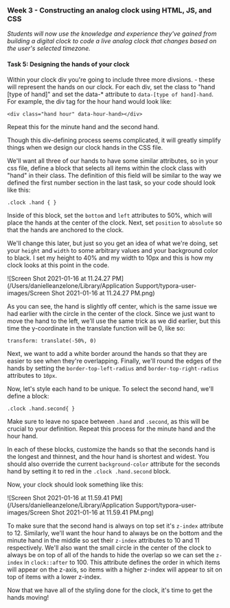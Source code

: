 ### Week 3 - Constructing an analog clock using HTML, JS, and CSS

*Students will now use the knowledge and experience they've gained from building a digital clock to code a live analog clock that changes based on the user's selected timezone.*

#### Task 5: Designing the hands of your clock

Within your clock div you're going to include three more divsions. - these will represent the hands on our clock.  For each div, set the class to "hand [type of hand]" and set the data-* attribute to `data-[type of hand]-hand`.  For example, the div tag for the hour hand would look like:

`<div class="hand hour" data-hour-hand></div>`

Repeat this for the minute hand and the second hand.

Though this div-defining process seems complicated, it will greatly simplify things when we design our clock hands in the CSS file.

We'll want all three of our hands to have some similar attributes, so in your css file, define a block that selects all items within the clock class with "hand" in their class.  The definition of this field will be similar to the way we defined the first number section in the last task, so your code should look like this:

`.clock .hand { }`

Inside of this block, set the `bottom` and `left` attributes to 50%, which will place the hands at the center of the clock.  Next, set `position` to `absolute` so that the hands are anchored to the clock.

We'll change this later, but just so you get an idea of what we're doing, set your `height` and `width` to some arbitrary values and your background color to black.  I set my height to 40% and my width to 10px and this is how my clock looks at this point in the code.

![Screen Shot 2021-01-16 at 11.24.27 PM](/Users/danielleanzelone/Library/Application Support/typora-user-images/Screen Shot 2021-01-16 at 11.24.27 PM.png)

As you can see, the hand is slightly off center, which is the same issue we had earlier with the circle in the center of the clock.  Since we just want to move the hand to the left, we'll use the same trick as we did earlier, but this time the y-coordinate in the translate function will be 0, like so:

`transform: translate(-50%, 0)`

Next, we want to add a white border around the hands so that they are easier to see when they're overlapping.  Finally, we'll round the edges of the hands by setting the `border-top-left-radius` and `border-top-right-radius` attributes to `10px`.

Now, let's style each hand to be unique.  To select the second hand, we'll define a block:

`.clock .hand.second{ }`

Make sure to leave no space between `.hand` and `.second`, as this will be crucial to your definition.  Repeat this process for the minute hand and the hour hand.

In each of these blocks, customize the hands so that the seconds hand is the longest and thinnest, and the hour hand is shortest and widest.  You should also override the current `background-color` attribute for the seconds hand by setting it to red in the `.clock .hand.second` block.

Now, your clock should look something like this:

![Screen Shot 2021-01-16 at 11.59.41 PM](/Users/danielleanzelone/Library/Application Support/typora-user-images/Screen Shot 2021-01-16 at 11.59.41 PM.png)

To make sure that the second hand is always on top set it's `z-index` attribute to 12.  Similarly, we'll want the hour hand to always be on the bottom and the minute hand in the middle so set their `z-index` attributes to 10 and 11 respectively.  We'll also want the small circle in the center of the clock to always be on top of all of the hands to hide the overlap so we can set the `z-index` in `clock::after` to 100.  This attribute defines the order in which items will appear on the z-axis, so items with a higher z-index will appear to sit on top of items with a lower z-index.

Now that we have all of the styling done for the clock, it's time to get the hands moving!
